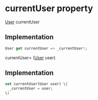 


# currentUser property









[User](../../models_user_user_info/User-class.md) currentUser
  







## Implementation

```dart
User get currentUser => _currentUser!;
```





currentUser=
([User](../../models_user_user_info/User-class.md) user)  







## Implementation

```dart
set currentUser(User user) \{
  _currentUser = user;
\}
```







